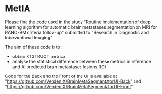 # MetIA

Please find the code used in the study "Routine implementation of deep learning algorithm for automatic brain metastases segmentation on MRI for RANO-BM criteria follow-up" submitted to "Research in Diagnostic and Interventional Imaging"

The aim of these code is to :
  - obtain RTSTRUCT metrics
  - analyse the statistical difference between these metrics in reference and AI predicted brain metastases lesions ROI

Code for the Back and the Front of the UI is available at "https://github.com/VendenIX/BrainMetaSegmentatorUI-Back" and "https://github.com/VendenIX/BrainMetaSegmentatorUI-Front"
